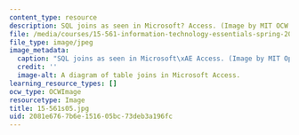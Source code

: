 ```yaml
---
content_type: resource
description: SQL joins as seen in Microsoft? Access. (Image by MIT OCW.)
file: /media/courses/15-561-information-technology-essentials-spring-2005/2081e6767b6e151605bc73deb3a196fc_15-561s05.jpg
file_type: image/jpeg
image_metadata:
  caption: "SQL joins as seen in Microsoft\xAE Access. (Image by MIT OpenCourseWare.)"
  credit: ''
  image-alt: A diagram of table joins in Microsoft Access.
learning_resource_types: []
ocw_type: OCWImage
resourcetype: Image
title: 15-561s05.jpg
uid: 2081e676-7b6e-1516-05bc-73deb3a196fc
---
```

